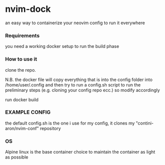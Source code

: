 # nvim-dock
an easy way to containerize your neovim config to run it everywhere

### Requirements
you need a working docker setup to run the build phase

### How to use it
clone the repo.

N.B.
the docker file will copy everything that is into the config folder into /home/user/.config and then try to run a config.sh script to run the preliminary steps (e.g. cloning your config repo ecc.) so modify accordingly

run docker build

### EXAMPLE CONFIG
the default config.sh is the one i use for my config, it clones my "contini-aron/nvim-conf" repository

### OS
Alpine linux is the base container choice to maintain the container as light as possible
